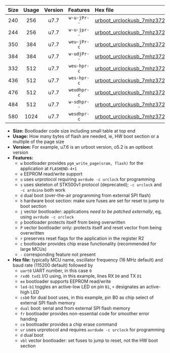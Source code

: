 |Size|Usage|Version|Features|Hex file|
|:-:|:-:|:-:|:-:|:--|
|240|256|u7.7|`w-u-jPr--`|[urboot_urclockusb_7mhz3728_4800bps_uart0_rxd0_txd1_led+d5_ur_vbl.hex](https://raw.githubusercontent.com/stefanrueger/urboot.hex/main/boards/urclockusb/fcpu_7mhz3728/4800_bps/urboot_urclockusb_7mhz3728_4800bps_uart0_rxd0_txd1_led+d5_ur_vbl.hex)|
|244|256|u7.7|`w-u-jpr--`|[urboot_urclockusb_7mhz3728_4800bps_uart0_rxd0_txd1_led+d5_fr_ur_vbl.hex](https://raw.githubusercontent.com/stefanrueger/urboot.hex/main/boards/urclockusb/fcpu_7mhz3728/4800_bps/urboot_urclockusb_7mhz3728_4800bps_uart0_rxd0_txd1_led+d5_fr_ur_vbl.hex)|
|350|384|u7.7|`weu-jPr-c`|[urboot_urclockusb_7mhz3728_4800bps_uart0_rxd0_txd1_ee_led+d5_fr_ce_ur_vbl.hex](https://raw.githubusercontent.com/stefanrueger/urboot.hex/main/boards/urclockusb/fcpu_7mhz3728/4800_bps/urboot_urclockusb_7mhz3728_4800bps_uart0_rxd0_txd1_ee_led+d5_fr_ce_ur_vbl.hex)|
|384|384|u7.7|`w-udjPr--`|[urboot_urclockusb_7mhz3728_4800bps_uart0_rxd0_txd1_led+d5_csb0_dual_ur_vbl.hex](https://raw.githubusercontent.com/stefanrueger/urboot.hex/main/boards/urclockusb/fcpu_7mhz3728/4800_bps/urboot_urclockusb_7mhz3728_4800bps_uart0_rxd0_txd1_led+d5_csb0_dual_ur_vbl.hex)|
|332|512|u7.7|`weu-hpr-c`|[urboot_urclockusb_7mhz3728_4800bps_uart0_rxd0_txd1_ee_led+d5_fr_ce_ur.hex](https://raw.githubusercontent.com/stefanrueger/urboot.hex/main/boards/urclockusb/fcpu_7mhz3728/4800_bps/urboot_urclockusb_7mhz3728_4800bps_uart0_rxd0_txd1_ee_led+d5_fr_ce_ur.hex)|
|436|512|u7.7|`wes-hpr-c`|[urboot_urclockusb_7mhz3728_4800bps_uart0_rxd0_txd1_ee_led+d5_fr_ce.hex](https://raw.githubusercontent.com/stefanrueger/urboot.hex/main/boards/urclockusb/fcpu_7mhz3728/4800_bps/urboot_urclockusb_7mhz3728_4800bps_uart0_rxd0_txd1_ee_led+d5_fr_ce.hex)|
|476|512|u7.7|`weudhpr-c`|[urboot_urclockusb_7mhz3728_4800bps_uart0_rxd0_txd1_ee_led+d5_csb0_dual_fr_ce_ur.hex](https://raw.githubusercontent.com/stefanrueger/urboot.hex/main/boards/urclockusb/fcpu_7mhz3728/4800_bps/urboot_urclockusb_7mhz3728_4800bps_uart0_rxd0_txd1_ee_led+d5_csb0_dual_fr_ce_ur.hex)|
|484|512|u7.7|`w-sdhpr--`|[urboot_urclockusb_7mhz3728_4800bps_uart0_rxd0_txd1_led+d5_csb0_dual_fr.hex](https://raw.githubusercontent.com/stefanrueger/urboot.hex/main/boards/urclockusb/fcpu_7mhz3728/4800_bps/urboot_urclockusb_7mhz3728_4800bps_uart0_rxd0_txd1_led+d5_csb0_dual_fr.hex)|
|580|1024|u7.7|`wesdhpr-c`|[urboot_urclockusb_7mhz3728_4800bps_uart0_rxd0_txd1_ee_led+d5_csb0_dual_fr_ce.hex](https://raw.githubusercontent.com/stefanrueger/urboot.hex/main/boards/urclockusb/fcpu_7mhz3728/4800_bps/urboot_urclockusb_7mhz3728_4800bps_uart0_rxd0_txd1_ee_led+d5_csb0_dual_fr_ce.hex)|

- **Size:** Bootloader code size including small table at top end
- **Usage:** How many bytes of flash are needed, ie, HW boot section or a multiple of the page size
- **Version:** For example, u7.6 is an urboot version, o5.2 is an optiboot version
- **Features:**
  + `w` bootloader provides `pgm_write_page(sram, flash)` for the application at `FLASHEND-4+1`
  + `e` EEPROM read/write support
  + `u` uses urprotocol requiring `avrdude -c urclock` for programming
  + `s` uses skeleton of STK500v1 protocol (deprecated); `-c urclock` and `-c arduino` both work
  + `d` dual boot (over-the-air programming from external SPI flash)
  + `h` hardware boot section: make sure fuses are set for reset to jump to boot section
  + `j` vector bootloader: applications *need to be patched externally*, eg, using `avrdude -c urclock`
  + `p` bootloader protects itself from being overwritten
  + `P` vector bootloader only: protects itself and reset vector from being overwritten
  + `r` preserves reset flags for the application in the register R2
  + `c` bootloader provides chip erase functionality (recommended for large MCUs)
  + `-` corresponding feature not present
- **Hex file:** typically MCU name, oscillator frequency (16 MHz default) and baud rate (115200 default) followed by
  + `uart0` UART number, in this case `0`
  + `rxd0 txd1` I/O using, in this example, lines RX `D0` and TX `D1`
  + `ee` bootloader supports EEPROM read/write
  + `led-b1` toggles an active-low LED on pin `B1`, `+` designates an active-high LED
  + `csb0` for dual boot uses, in this example, pin B0 as chip select of external SPI flash memory
  + `dual` boot: serial and from external SPI flash memory
  + `fr` bootloader provides non-essential code for smoother error handing
  + `ce` bootloader provides a chip erase command
  + `ur` uses urprotocol and requires `avrdude -c urclock` for programming
  + `d` dual boot
  + `vbl` vector bootloader: set fuses to jump to reset, not the HW boot section
